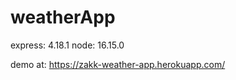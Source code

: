 # weatherApp
  express: 4.18.1
  node: 16.15.0
  
  
demo at:
https://zakk-weather-app.herokuapp.com/
